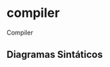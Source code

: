 # compiler
Compiler


## Diagramas Sintáticos

<!-- ![alt text](https://github.com/gabsmoreira/compiler/raw/master/img/diagrama1.jpeg)


![alt text](https://github.com/gabsmoreira/compiler/raw/master/img/diagramH7.png)

